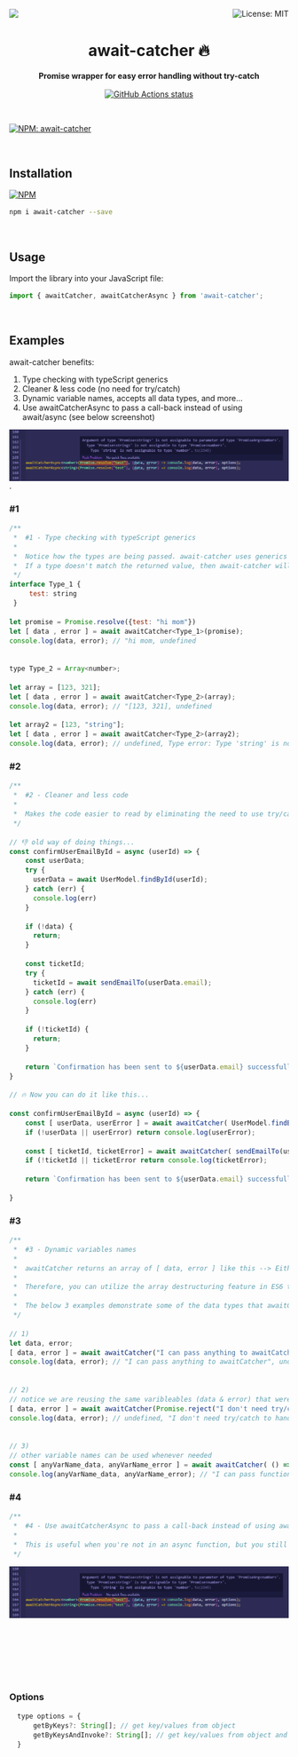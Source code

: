 <p>
  <a aria-label="await-catcher" href="https://www.npmjs.com/package/await-catcher">
    <img src="https://img.shields.io/npm/v/await-catcher.svg?style=for-the-badge" target="_blank" />
  </a>
 
 <a aria-label="await-catcher" href="https://github.com/canaanites/await-catcher/blob/master/LICENSE" target="_blank">
    <img align="right" alt="License: MIT" src="https://img.shields.io/badge/License-MIT-success.svg?style=for-the-badge&color=33CC12" target="_blank" />
  </a>
</p>

<h1 align="center">await-catcher 🔥</h1>

<p align="center">
  <b>Promise wrapper for easy error handling without try-catch</b>
</p>

<p align="center">
  <a aria-label="Well tested await-catch Library" href="https://github.com/canaanites/await-catcher/actions">
    <img align="center" alt="GitHub Actions status" src="https://github.com/canaanites/await-catcher/workflows/Test%20await%20catcher/badge.svg">
  </a>
</p>

<br>

<p>
  <a aria-label="NPM await-catcher" href="https://www.npmjs.com/package/await-catcher" target="_blank">
    <img  alt="NPM: await-catcher" src="http://img.shields.io/npm/dm/await-catcher.svg?style=for-the-badge" target="_blank" />
  </a>
<!--- 
  <a aria-label="" href="">
    <img align="right" alt="await-catcher" src="https://img.shields.io/badge/Learn%20more%20on%20our%20blog-lightgray.svg?style=flat-square" target="_blank" />
  </a>
--->
</p>
<br>

<!---
# await-catcher
[![NPM version][npm-image]][npm-url]
[![Downloads][download-image]][npm-url]
[![Actions Status][actions-image]][actions-url]
--->


## Installation
[![NPM](https://nodei.co/npm/await-catcher.png)](https://nodei.co/npm/await-catcher/)
```bash
npm i await-catcher --save
```
<br>

## Usage
Import the library into your JavaScript file:

```js
import { awaitCatcher, awaitCatcherAsync } from 'await-catcher';
```
<br>

## Examples
await-catcher benefits:

 1) Type checking with typeScript generics
 2) Cleaner & less code (no need for try/catch)
 3) Dynamic variable names, accepts all data types, and more...
 4) Use awaitCatcherAsync to pass a call-back instead of using await/async (see below screenshot)

<img align="right" alt="await-catcher example" src="await-catcher-example.PNG" target="_blank" />
.

### #1
```js
/** 
 *  #1 - Type checking with typeScript generics 
 * 
 *  Notice how the types are being passed. await-catcher uses generics to validate the types
 *  If a type doesn't match the returned value, then await-catcher will return a type error at runtime and compile time!
 */
interface Type_1 {
     test: string
 }

let promise = Promise.resolve({test: "hi mom"})
let [ data , error ] = await awaitCatcher<Type_1>(promise);
console.log(data, error); // "hi mom, undefined 


type Type_2 = Array<number>;

let array = [123, 321];
let [ data , error ] = await awaitCatcher<Type_2>(array);
console.log(data, error); // "[123, 321], undefined 

let array2 = [123, "string"];
let [ data , error ] = await awaitCatcher<Type_2>(array2); 
console.log(data, error); // undefined, Type error: Type 'string' is not assignable to type 'number'

```

### #2
```js
/** 
 *  #2 - Cleaner and less code
 *
 *  Makes the code easier to read by eliminating the need to use try/catch
 */

// 👎 old way of doing things...
const confirmUserEmailById = async (userId) => {
    const userData; 
    try {
      userData = await UserModel.findById(userId);
    } catch (err) {
      console.log(err)
    }

    if (!data) {
      return;
    }

    const ticketId; 
    try {
      ticketId = await sendEmailTo(userData.email);
    } catch (err) {
      console.log(err)
    }

    if (!ticketId) {
      return;
    }

    return `Confirmation has been sent to ${userData.email} successfully. The support ticket number is ${ticketId}`;
} 

// 🔥 Now you can do it like this...

const confirmUserEmailById = async (userId) => {
    const [ userData, userError ] = await awaitCatcher( UserModel.findById(userId) );
    if (!userData || userError) return console.log(userError);

    const [ ticketId, ticketError] = await awaitCatcher( sendEmailTo(userData.email) );
    if (!ticketId || ticketError return console.log(ticketError);

    return `Confirmation has been sent to ${userData.email} successfully. The support ticket number is ${ticketId}`;

}
```

### #3
```js
/** 
 *  #3 - Dynamic variables names
 *
 *  awaitCatcher returns an array of [ data, error ] like this --> Either [ undefined, error ] or [ data, undefined ].
 *
 *  Therefore, you can utilize the array destructuring feature in ES6 to name the returned value whatever you like.
 * 
 *  The below 3 examples demonstrate some of the data types that awaitCatcher() can handle
 */
 
// 1)
let data, error;
[ data, error ] = await awaitCatcher("I can pass anything to awaitCatcher :)");
console.log(data, error); // "I can pass anything to awaitCatcher", undefined


// 2)
// notice we are reusing the same varibleables (data & error) that were declared above
[ data, error ] = await awaitCatcher(Promise.reject("I don't need try/catch to handle rejected promises"))
console.log(data, error); // undefined, "I don't need try/catch to handle rejected promises"


// 3)
// other variable names can be used whenever needed
const [ anyVarName_data, anyVarName_error ] = await awaitCatcher( () => Promise.resolve("I can pass functions that return promises") )
console.log(anyVarName_data, anyVarName_error); // "I can pass functions that return promises", undefined

```

### #4
```js
/** 
 *  #4 - Use awaitCatcherAsync to pass a call-back instead of using await/async
 *  
 *  This is useful when you're not in an async function, but you still can use await-catcher
 */
```
<img align="right" alt="await-catcher-example" src="await-catcher-example.PNG" target="_blank" />

```js
/**
 * awaitCatcherAsync is a wrapper for awaitCatcher that accepts a callback instead of aysnc/await
 * @param promise 
 * @param cb 
 * @param options 
 */

awaitCatcherAsync<Array<string>>(
    callToGetData(), 
    (data, error) => this.setState({updateScreenData: data}), 
    options 
  );
```

### Options
```js
  type options = {
      getByKeys?: String[]; // get key/values from object
      getByKeysAndInvoke?: String[]; // get key/values from object and invoke functions
  }
```

[npm-url]: https://www.npmjs.com/package/await-catcher
[npm-image]: https://img.shields.io/npm/v/await-catcher.svg?style=flat-square

[travis-url]: https://travis-ci.org/scopsy/await-catcher
[travis-image]: https://img.shields.io/travis/scopsy/await-catcher.svg?style=flat-square

[coveralls-url]: https://coveralls.io/r/scopsy/await-catcher
[coveralls-image]: https://img.shields.io/coveralls/scopsy/await-catcher.svg?style=flat-square

[depstat-url]: https://david-dm.org/scopsy/await-catcher
[depstat-image]: https://david-dm.org/scopsy/await-catcher.svg?style=flat-square

[download-image]: http://img.shields.io/npm/dm/await-catcher.svg?style=flat-square

[actions-image]: https://github.com/canaanites/await-catcher/workflows/Test%20await%20catcher/badge.svg
[actions-url]: https://github.com/canaanites/await-catcher/actions

